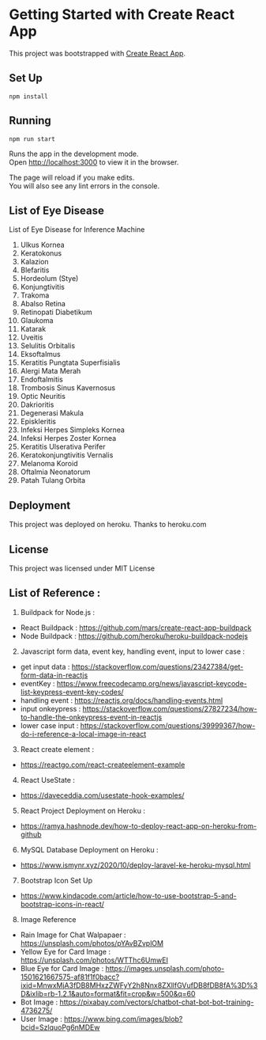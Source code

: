 # Getting Started with Create React App

This project was bootstrapped with [Create React App](https://github.com/facebook/create-react-app).

## Set Up

`npm install`

## Running

`npm run start`

Runs the app in the development mode.\
Open [http://localhost:3000](http://localhost:3000) to view it in the browser.

The page will reload if you make edits.\
You will also see any lint errors in the console.

## List of Eye Disease

List of Eye Disease for Inference Machine

1. Ulkus Kornea
2. Keratokonus
3. Kalazion
4. Blefaritis
5. Hordeolum (Stye)
6. Konjungtivitis 
7. Trakoma
8. Abalso Retina
9. Retinopati Diabetikum
10. Glaukoma
11. Katarak 
12. Uveitis
13. Selulitis Orbitalis
14. Eksoftalmus
15. Keratitis Pungtata Superfisialis 
16. Alergi Mata Merah
17. Endoftalmitis
18. Trombosis Sinus Kavernosus
19. Optic Neuritis
20. Dakrioritis
21. Degenerasi Makula 
22. Episkleritis 
23. Infeksi Herpes Simpleks Kornea 
24. Infeksi Herpes Zoster Kornea 
25. Keratitis Ulserativa Perifer 
26. Keratokonjungtivitis Vernalis 
27. Melanoma Koroid
28. Oftalmia Neonatorum
30. Patah Tulang Orbita

## Deployment 

This project was deployed on heroku. Thanks to heroku.com

## License

This project was licensed under MIT License

## List of Reference :

1. Buildpack for Node.js : 
- React Buildpack  : https://github.com/mars/create-react-app-buildpack
- Node Buildpack   : https://github.com/heroku/heroku-buildpack-nodejs

2. Javascript form data, event key, handling event, input to lower case :
- get input data   : https://stackoverflow.com/questions/23427384/get-form-data-in-reactjs
- eventKey         : https://www.freecodecamp.org/news/javascript-keycode-list-keypress-event-key-codes/
- handling event   : https://reactjs.org/docs/handling-events.html
- input onkeypress : https://stackoverflow.com/questions/27827234/how-to-handle-the-onkeypress-event-in-reactjs
- lower case input : https://stackoverflow.com/questions/39999367/how-do-i-reference-a-local-image-in-react

3. React create element :
- https://reactgo.com/react-createelement-example

4. React UseState :
- https://daveceddia.com/usestate-hook-examples/

5. React Project Deployment on Heroku :
- https://ramya.hashnode.dev/how-to-deploy-react-app-on-heroku-from-github

6. MySQL Database Deployment on Heroku :
- https://www.ismynr.xyz/2020/10/deploy-laravel-ke-heroku-mysql.html

7. Bootstrap Icon Set Up
- https://www.kindacode.com/article/how-to-use-bootstrap-5-and-bootstrap-icons-in-react/

8. Image Reference
- Rain Image for Chat Walpapaer : https://unsplash.com/photos/pYAvBZvplOM
- Yellow Eye for Card Image : https://unsplash.com/photos/WTThc6UmwEI
- Blue Eye for Card Image : https://images.unsplash.com/photo-1501621667575-af81f1f0bacc?ixid=MnwxMjA3fDB8MHxzZWFyY2h8Nnx8ZXllfGVufDB8fDB8fA%3D%3D&ixlib=rb-1.2.1&auto=format&fit=crop&w=500&q=60
- Bot Image : https://pixabay.com/vectors/chatbot-chat-bot-bot-training-4736275/
- User Image : https://www.bing.com/images/blob?bcid=SzlquoPg6nMDEw

